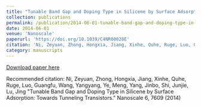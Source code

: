 ```yaml
---
title: "Tunable Band Gap and Doping Type in Silicene by Surface Adsorption: Towards Tunneling Transistors"
collection: publications
permalink: /publication/2014-06-01-tunable-band-gap-and-doping-type-in-silicene-by-surface-adsorption-towards-tunneling-transistors
date: 2014-06-01
venue: 'Nanoscale'
paperurl: 'https://doi.org/10.1039/C4NR00028E'
citation: 'Ni, Zeyuan, Zhong, Hongxia, Jiang, Xinhe, Quhe, Ruge, Luo, Guangfu, Wang, Yangyang, Ye, Meng, Yang, Jinbo, Shi, Junjie, Lu, Jing &quot;Tunable Band Gap and Doping Type in Silicene by Surface Adsorption: Towards Tunneling Transistors.&quot; Nanoscale 6, 7609 (2014)'
category: manuscripts
---
```


<a href='https://doi.org/10.1039/C4NR00028E'>Download paper here</a>

Recommended citation: Ni, Zeyuan, Zhong, Hongxia, Jiang, Xinhe, Quhe, Ruge, Luo, Guangfu, Wang, Yangyang, Ye, Meng, Yang, Jinbo, Shi, Junjie, Lu, Jing &quot;Tunable Band Gap and Doping Type in Silicene by Surface Adsorption: Towards Tunneling Transistors.&quot; Nanoscale 6, 7609 (2014)